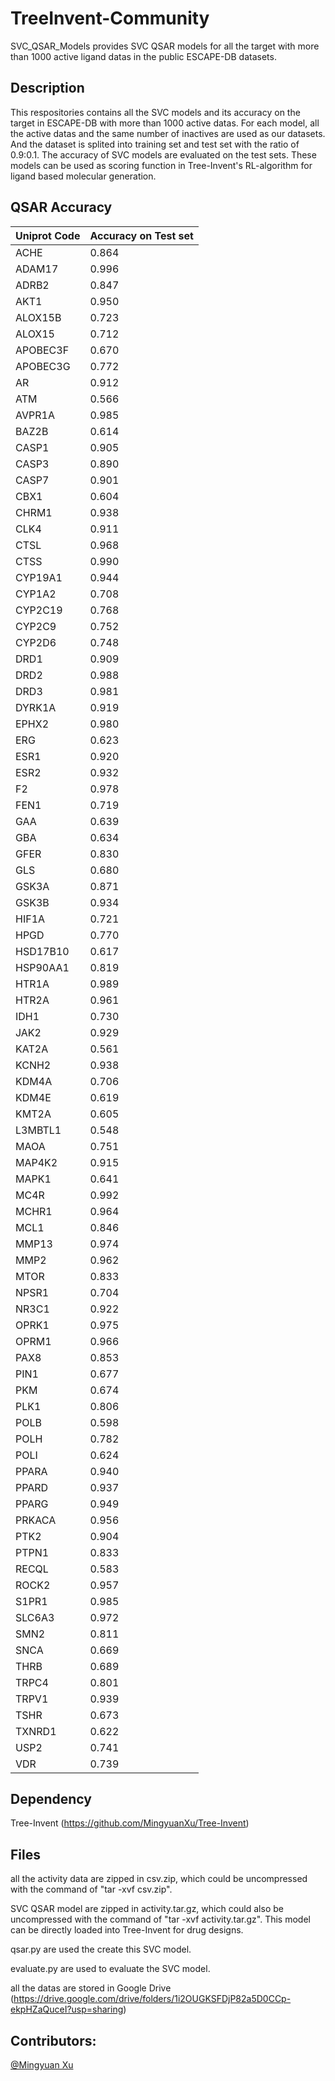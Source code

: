 # TreeInvent-Community
SVC_QSAR_Models provides SVC QSAR models for all the target with more than 1000 active ligand datas in the public ESCAPE-DB datasets.
## Description
This respositories contains all the SVC models and its accuracy on the target in ESCAPE-DB with more than 1000 active datas. For each model, all the active datas and the same number of inactives are used as our datasets. And the dataset is splited into training set and test set with the ratio of 0.9:0.1. The accuracy of SVC models are evaluated on the test sets. These models can be used as scoring function in Tree-Invent's RL-algorithm for ligand based molecular generation.
## QSAR Accuracy 
|Uniprot Code| Accuracy on Test set|
|------------|---------------------|
|ACHE        |  0.864              |
|ADAM17      |  0.996              |
|ADRB2       |  0.847              |
|AKT1        |  0.950              |
|ALOX15B     |  0.723              |
|ALOX15      |  0.712              |
|APOBEC3F    |  0.670              |
|APOBEC3G    |  0.772              |
|AR          |  0.912              |
|ATM         |  0.566              |
|AVPR1A      |  0.985              |
|BAZ2B       |  0.614              |
|CASP1       |  0.905              |
|CASP3       |  0.890              |
|CASP7       |  0.901              |
|CBX1        |  0.604              |
|CHRM1       |  0.938              |
|CLK4        |  0.911              |
|CTSL        |  0.968              |
|CTSS        |  0.990              |
|CYP19A1     |  0.944              |
|CYP1A2      |  0.708              |
|CYP2C19     |  0.768              |
|CYP2C9      |  0.752              |
|CYP2D6      |  0.748              |
|DRD1        |  0.909              |
|DRD2        |  0.988              |
|DRD3        |  0.981              |
|DYRK1A      |  0.919              |
|EPHX2       |  0.980              |
|ERG         |  0.623              |
|ESR1        |  0.920              |
|ESR2        |  0.932              |
|F2          |  0.978              |
|FEN1        |  0.719              |
|GAA         |  0.639              |
|GBA         |  0.634              |
|GFER        |  0.830              |
|GLS         |  0.680              |
|GSK3A       |  0.871              |
|GSK3B       |  0.934              |
|HIF1A       |  0.721              |
|HPGD        |  0.770              |
|HSD17B10    |  0.617              |
|HSP90AA1    |  0.819              |
|HTR1A       |  0.989              |
|HTR2A       |  0.961              |
|IDH1        |  0.730              |
|JAK2        |  0.929              |
|KAT2A       |  0.561              |
|KCNH2       |  0.938              |
|KDM4A       |  0.706              |
|KDM4E       |  0.619              |
|KMT2A       |  0.605              |
|L3MBTL1     |  0.548              |
|MAOA        |  0.751              |
|MAP4K2      |  0.915              |
|MAPK1       |  0.641              |
|MC4R        |  0.992              |
|MCHR1       |  0.964              |
|MCL1        |  0.846              |
|MMP13       |  0.974              |
|MMP2        |  0.962              |
|MTOR        |  0.833              |
|NPSR1       |  0.704              |
|NR3C1       |  0.922              |
|OPRK1       |  0.975              |
|OPRM1       |  0.966              |
|PAX8        |  0.853              |
|PIN1        |  0.677              |
|PKM         |  0.674              |
|PLK1        |  0.806              |
|POLB        |  0.598              |
|POLH        |  0.782              |
|POLI        |  0.624              |
|PPARA       |  0.940              |
|PPARD       |  0.937              |
|PPARG       |  0.949              |
|PRKACA      |  0.956              |
|PTK2        |  0.904              |
|PTPN1       |  0.833              |
|RECQL       |  0.583              |
|ROCK2       |  0.957              |
|S1PR1       |  0.985              |
|SLC6A3      |  0.972              |
|SMN2        |  0.811              |
|SNCA        |  0.669              |
|THRB        |  0.689              |
|TRPC4       |  0.801              |
|TRPV1       |  0.939              |
|TSHR        |  0.673              |
|TXNRD1      |  0.622              |
|USP2        |  0.741              |
|VDR         |  0.739              |

## Dependency
Tree-Invent (https://github.com/MingyuanXu/Tree-Invent)

## Files
all the activity data are zipped in csv.zip, which could be uncompressed with the command of "tar -xvf csv.zip".  

SVC QSAR model are zipped in activity.tar.gz, which could also be uncompressed with the command of "tar -xvf activity.tar.gz". This model can be directly loaded into Tree-Invent for drug designs.  

qsar.py are used the create this SVC model.  

evaluate.py are used to evaluate the SVC model.  

all the datas are stored in Google Drive (https://drive.google.com/drive/folders/1i2OUGKSFDjP82a5D0CCp-ekpHZaQuceI?usp=sharing)

## Contributors:
[@Mingyuan Xu](https://github.com/MingyuanXu)

